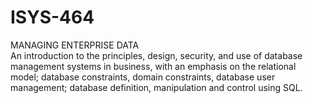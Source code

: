 ISYS-464
================


MANAGING ENTERPRISE DATA                                                            
An introduction to the principles, design, security, and use of database management systems in business, with an emphasis on the relational model; database constraints, domain constraints, database user management; database definition, manipulation and control using SQL.
